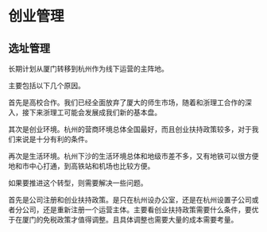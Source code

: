 # 创业管理

## 选址管理

长期计划从厦门转移到杭州作为线下运营的主阵地。

主要包括以下几个原因。

首先是高校合作。我们已经全面放弃了厦大的师生市场，随着和浙理工合作的深入，接下来浙理工可能会发展成我们新的基本盘。

其次是创业环境。杭州的营商环境总体全国最好，而且创业扶持政策较多，对于我们来说是十分有利的条件。

再次是生活环境。杭州下沙的生活环境总体和地级市差不多，又有地铁可以很方便地和市中心打通，到高铁站和机场也比较方便。

如果要推进这个转型，则需要解决一些问题。

首先是公司注册和创业扶持政策。是只在杭州设办公室，还是在杭州设置子公司或者分公司，还是重新注册一个运营主体。主要看创业扶持政策需要什么条件，要优于在厦门的免税政策才值得调整。且具体调整也需要大量的成本需要考量。
